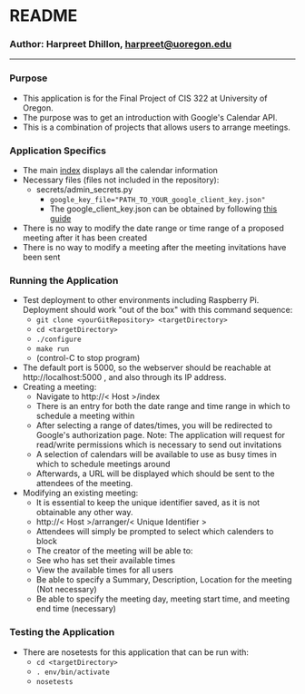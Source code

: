 # README #

### Author: Harpreet Dhillon, harpreet@uoregon.edu ###

---

### Purpose ###
* This application is for the Final Project of CIS 322 at University of Oregon.
* The purpose was to get an introduction with Google's Calendar API.
* This is a combination of projects that allows users to arrange meetings.

### Application Specifics ###
* The main [index](/templates/index.html) displays all the calendar information
* Necessary files (files not included in the repository):
  * secrets/admin_secrets.py
    * `google_key_file="PATH_TO_YOUR_google_client_key.json"`
    * The google_client_key.json can be obtained by following [this guide](https://auth0.com/docs/connections/social/google)
* There is no way to modify the date range or time range of a proposed meeting after it has been created
* There is no way to modify a meeting after the meeting invitations have been sent

### Running the Application ###
* Test deployment to other environments including Raspberry Pi.  Deployment 
  should work "out of the box" with this command sequence:
  * `git clone <yourGitRepository> <targetDirectory>`
  * `cd <targetDirectory>`
  * `./configure`
  * `make run`
  * (control-C to stop program)
* The default port is 5000, so the webserver should be reachable at http://localhost:5000 , and also through its IP address.
* Creating a meeting:
  * Navigate to http://< Host >/index
  * There is an entry for both the date range and time range in which to schedule a meeting within
  * After selecting a range of dates/times, you will be redirected to Google's authorization page. Note: The application will request for read/write permissions which is necessary to send out invitations
  * A selection of calendars will be available to use as busy times in which to schedule meetings around
  * Afterwards, a URL will be displayed which should be sent to the attendees of the meeting.
* Modifying an existing meeting:
  * It is essential to keep the unique identifier saved, as it is not obtainable any other way.
   * http://< Host >/arranger/< Unique Identifier >
  * Attendees will simply be prompted to select which calenders to block
  * The creator of the meeting will be able to:
   * See who has set their available times
   * View the available times for all users
   * Be able to specify a Summary, Description, Location for the meeting (Not necessary)
   * Be able to specify the meeting day, meeting start time, and meeting end time (necessary)

### Testing the Application ###
* There are nosetests for this application that can be run with:
  * `cd <targetDirectory>`
  * `. env/bin/activate`
  * `nosetests`
